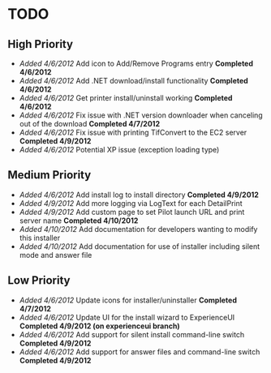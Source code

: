 TODO
====

## High Priority

* *Added 4/6/2012* Add icon to Add/Remove Programs entry **Completed 4/6/2012**
* *Added 4/6/2012* Add .NET download/install functionality **Completed 4/6/2012**
* *Added 4/6/2012* Get printer install/uninstall working **Completed 4/6/2012**
* *Added 4/6/2012* Fix issue with .NET version downloader when canceling out of the download **Completed 4/7/2012**
* *Added 4/6/2012* Fix issue with printing TifConvert to the EC2 server **Completed 4/9/2012**
* *Added 4/6/2012* Potential XP issue (exception loading type)

## Medium Priority

* *Added 4/6/2012* Add install log to install directory **Completed 4/9/2012**
* *Added 4/9/2012* Add more logging via LogText for each DetailPrint
* *Added 4/9/2012* Add custom page to set Pilot launch URL and print server name **Completed 4/10/2012**
* *Added 4/10/2012* Add documentation for developers wanting to modify this installer
* *Added 4/10/2012* Add documentation for use of installer including silent mode and answer file

## Low Priority

* *Added 4/6/2012* Update icons for installer/uninstaller **Completed 4/7/2012**
* *Added 4/6/2012* Update UI for the install wizard to ExperienceUI **Completed 4/9/2012 (on experienceui branch)**
* *Added 4/6/2012* Add support for silent install command-line switch **Completed 4/9/2012**
* *Added 4/6/2012* Add support for answer files and command-line switch **Completed 4/9/2012**
